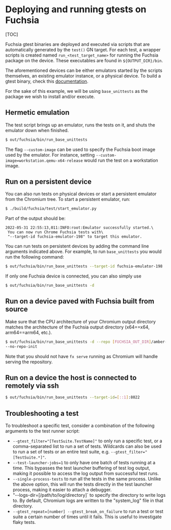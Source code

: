 # Deploying and running gtests on Fuchsia

[TOC]

Fuchsia gtest binaries are deployed and executed via scripts that are
automatically generated by the `test()` GN target. For each test, a wrapper
scripts is created named `run_<test_target_name>` for running the Fuchsia
package on the device. These executables are found in `${OUTPUT_DIR}/bin`.

The aforementioned devices can be either emulators started by the scripts
themselves, an existing emulator instance, or a physical device. To build a
gtest binary, check this [documentation](build_instructions.md).

For the sake of this example, we will be using `base_unittests` as the package
we wish to install and/or execute.

## Hermetic emulation

The test script brings up an emulator, runs the tests on it, and
shuts the emulator down when finished.
```bash
$ out/fuchsia/bin/run_base_unittests
```

The flag `--custom-image` can be used to specify the Fuchsia boot image used
by the emulator. For instance, setting
`--custom-image=workstation.qemu-x64-release` would run the test on a
workstation image.

## Run on a persistent device

You can also run tests on physical devices or start a persistent emulator
from the Chromium tree. To start a persistent emulator, run:

```bash
$ ./build/fuchsia/test/start_emulator.py
```

Part of the output should be:

```
2022-05-31 22:55:13,011:INFO:root:Emulator successfully started.\
 You can now run Chrome Fuchsia tests with\
 "--target-id fuchsia-emulator-198" to target this emulator.
```

You can run tests on persistent devices by adding the command line
arguments indicated above. For example, to run `base_unittests` you
would run the following command:

```bash
$ out/fuchsia/bin/run_base_unittests --target-id fuchsia-emulator-198
```

If only one Fuchsia device is connected, you can also simply use 

```bash
$ out/fuchsia/bin/run_base_unittests -d
```

## Run on a device paved with Fuchsia built from source

Make sure that the CPU architecture of your Chromium output directory matches
the architecture of the Fuchsia output directory (x64==x64, arm64==arm64, etc.).

```bash
$ out/fuchsia/bin/run_base_unittests -d --repo [FUCHSIA_OUT_DIR]/amber-files \
--no-repo-init
```

Note that you should not have `fx serve` running as Chromium will handle serving
the repository.

## Run on a device the host is connected to remotely via ssh

```bash
$ out/fuchsia/bin/run_base_unittests --target-id=[::1]:8022
```

## Troubleshooting a test

To troubleshoot a specific test, consider a combination of the following
arguments to the test runner script:

* `--gtest_filter="[TestSuite.TestName]"` to only run a specific test, or a
  comma-separated list to run a set of tests. Wildcards can also be used to run
  a set of tests or an entire test suite, e.g. `--gtest_filter="[TestSuite.*]"`.
* `--test-launcher-jobs=1` to only have one batch of tests running at a time.
  This bypasses the test launcher buffering of test log output, making it
  possible to access the log output from successful test runs.
* `--single-process-tests` to run all the tests in the same process. Unlike the
  above option, this will run the tests directly in the test launcher process,
  making it easier to attach a debugger.
* "--logs-dir=[/path/to/log/directory]` to specify the directory to write logs
  to. By default, Chromium logs are written to the "system_log" file in that
  directory.
* `--gtest_repeat=[number] --gtest_break_on_failure` to run a test or test suite
  a certain number of times until it fails. This is useful to investigate flaky
  tests.

